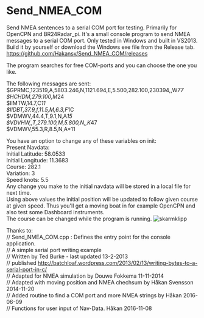# Send_NMEA_COM
Send NMEA sentences to a serial COM port for testing. Primarily for OpenCPN and BR24Radar_pi.
It's a small console program to send NMEA messages to a serial COM port.
Only tested in Windows and built in VS2013.  
Build it by yourself or download the Windows exe file from the Release tab. https://github.com/Hakansv/Send_NMEA_COM/releases

The program searches for free COM-ports and you can choose the one you like.

The following messages are sent:  
$GPRMC,123519,A,5803.246,N,1121.694,E,5.500,282.100,230394,,W*77  
$HCHDM,279.100,M*24  
$IIMTW,14.7,C*11  
$IIDBT,37.9,f,11.5,M,6.3,F*1C  
$VDMWV,44.4,T,9.1,N,A*15  
$VDVHW,,T,279.100,M,5.800,N,,K*47  
$VDMWV,55.3,R,8.5,N,A*11  

You have an option to change any of these variables on init:  
Present Navdata:  
 Initial Latitude: 58.0533  
 Initial  Longitude: 11.3683  
 Course: 282.1  
 Variation: 3  
 Speed knots: 5.5  
Any change you make to the initial navdata will be stored in a local file for next time.  
Using above values the initial position will be updated to follow given course at given speed. 
Thus you'll get a moving boat in for example OpenCPN and also test some Dashboard instruments.  
The course can be changed while the program is running.
![skarmklipp](https://cloud.githubusercontent.com/assets/7202854/20579920/b501c24a-b1cf-11e6-84b7-b3ff134edf80.PNG)

Thanks to:  
// Send_NMEA_COM.cpp : Defines the entry point for the console application.  
// A simple serial port writing example  
// Written by Ted Burke - last updated 13-2-2013  
// published http://batchloaf.wordpress.com/2013/02/13/writing-bytes-to-a-serial-port-in-c/  
// Adapted for NMEA simulation by Douwe Fokkema 11-11-2014  
// Adapted with moving position and NMEA chechsum by Håkan Svensson 2014-11-20  
// Added routine to find a COM port and more NMEA strings by Håkan 2016-06-09  
// Functions for user input of Nav-Data. Håkan 2016-11-08  
